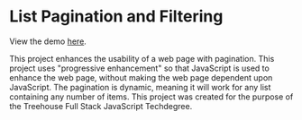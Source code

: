 # List Pagination and Filtering
View the demo <a href="https://dianavoz.github.io/list_pagination_and_filtering/" rel="nofollow">here</a>.

<p>This project enhances the usability of a web page with pagination. This project uses "progressive enhancement" so that JavaScript is used to enhance the web page, without making the web page dependent upon JavaScript. The pagination is dynamic, meaning it will work for any list containing any number of items. This project was created for the purpose of the Treehouse Full Stack JavaScript Techdegree.</p>
